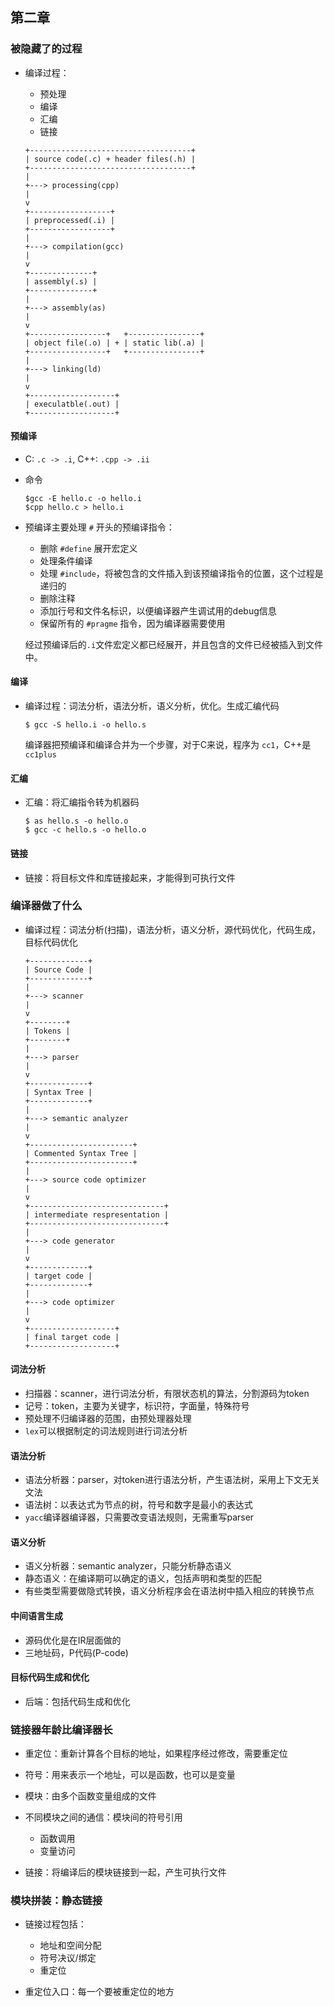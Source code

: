 ## 第二章

### 被隐藏了的过程

- 编译过程：
    - 预处理
    - 编译
    - 汇编
    - 链接

    ```
    +------------------------------------+
    | source code(.c) + header files(.h) |
    +------------------------------------+
    |
    +---> processing(cpp)
    |
    v
    +------------------+
    | preprocessed(.i) |
    +------------------+
    |
    +---> compilation(gcc)
    |
    v
    +--------------+
    | assembly(.s) |
    +--------------+
    |
    +---> assembly(as)
    |
    v
    +-----------------+   +----------------+
    | object file(.o) | + | static lib(.a) |
    +-----------------+   +----------------+
    |
    +---> linking(ld)
    |
    v
    +-------------------+
    | execulatble(.out) |
    +-------------------+
    ```

#### 预编译

- C: `.c -> .i`, C++: `.cpp -> .ii`
- 命令
    ```
    $gcc -E hello.c -o hello.i
    $cpp hello.c > hello.i
    ```

- 预编译主要处理 `#` 开头的预编译指令：
    - 删除 `#define` 展开宏定义
    - 处理条件编译
    - 处理 `#include`，将被包含的文件插入到该预编译指令的位置，这个过程是递归的
    - 删除注释
    - 添加行号和文件名标识，以便编译器产生调试用的debug信息
    - 保留所有的 `#pragme` 指令，因为编译器需要使用

    经过预编译后的`.i`文件宏定义都已经展开，并且包含的文件已经被插入到文件中。

#### 编译
- 编译过程：词法分析，语法分析，语义分析，优化。生成汇编代码
    ```
    $ gcc -S hello.i -o hello.s
    ```
    编译器把预编译和编译合并为一个步骤，对于C来说，程序为 `cc1`，C++是 `cc1plus`

#### 汇编
- 汇编：将汇编指令转为机器码
    ```
    $ as hello.s -o hello.o
    $ gcc -c hello.s -o hello.o
    ```

#### 链接
- 链接：将目标文件和库链接起来，才能得到可执行文件

### 编译器做了什么

- 编译过程：词法分析(扫描)，语法分析，语义分析，源代码优化，代码生成，目标代码优化
    ```
    +-------------+
    | Source Code |
    +-------------+
    |
    +---> scanner
    |
    v
    +--------+
    | Tokens |
    +--------+
    |
    +---> parser
    |
    v
    +-------------+
    | Syntax Tree |
    +-------------+
    |
    +---> semantic analyzer
    |
    v
    +-----------------------+
    | Commented Syntax Tree |
    +-----------------------+
    |
    +---> source code optimizer
    |
    v
    +------------------------------+
    | intermediate respresentation |
    +------------------------------+
    |
    +---> code generator
    |
    v
    +-------------+
    | target code |
    +-------------+
    |
    +---> code optimizer
    |
    v
    +-------------------+
    | final target code |
    +-------------------+

    ```

#### 词法分析
- 扫描器：scanner，进行词法分析，有限状态机的算法，分割源码为token
- 记号：token，主要为关键字，标识符，字面量，特殊符号
- 预处理不归编译器的范围，由预处理器处理
- `lex`可以根据制定的词法规则进行词法分析

#### 语法分析
- 语法分析器：parser，对token进行语法分析，产生语法树，采用上下文无关文法
- 语法树：以表达式为节点的树，符号和数字是最小的表达式
- `yacc`编译器编译器，只需要改变语法规则，无需重写parser

#### 语义分析
- 语义分析器：semantic analyzer，只能分析静态语义
- 静态语义：在编译期可以确定的语义，包括声明和类型的匹配
- 有些类型需要做隐式转换，语义分析程序会在语法树中插入相应的转换节点

#### 中间语言生成
- 源码优化是在IR层面做的
- 三地址码，P代码(P-code)

#### 目标代码生成和优化
- 后端：包括代码生成和优化

### 链接器年龄比编译器长

- 重定位：重新计算各个目标的地址，如果程序经过修改，需要重定位
- 符号：用来表示一个地址，可以是函数，也可以是变量
- 模块：由多个函数变量组成的文件
- 不同模块之间的通信：模块间的符号引用
    - 函数调用
    - 变量访问

- 链接：将编译后的模块链接到一起，产生可执行文件

### 模块拼装：静态链接

- 链接过程包括：
    - 地址和空间分配
    - 符号决议/绑定
    - 重定位

- 重定位入口：每一个要被重定位的地方



